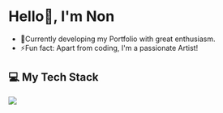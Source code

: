 # Hello👋, I'm Non
<ul>
  <li>
    🚀Currently developing my Portfolio with great enthusiasm.
  </li>
  <li>
    ⚡Fun fact: Apart from coding, I'm a passionate Artist!
  </li>
</ul>

## 💻 My Tech Stack
<img src="https://skillicons.dev/icons?i=html,css,python,github,vscode,lua" />
